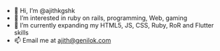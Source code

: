- 👋 Hi, I’m @ajithkgshk
- 👀 I’m interested in ruby on rails, programming, Web, gaming
- 🌱 I’m currently expanding my HTML5, JS, CSS, Ruby, RoR and Flutter skills
- 📫 Email me at ajith@genilok.com

<!---
ajithkgshk/ajithkgshk is a ✨ special ✨ repository because its `README.md` (this file) appears on your GitHub profile.
You can click the Preview link to take a look at your changes.
--->
